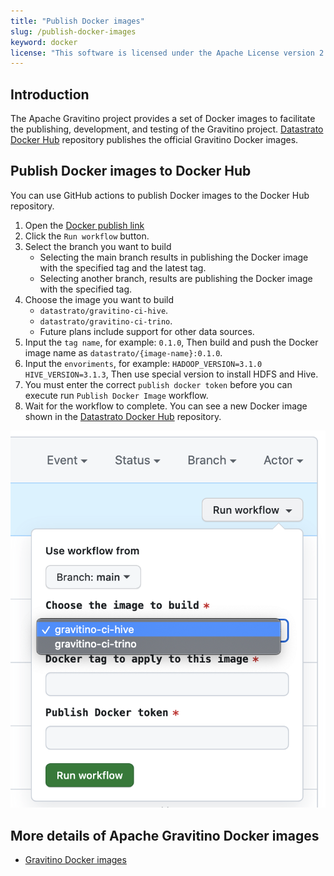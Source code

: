 ```yaml
---
title: "Publish Docker images"
slug: /publish-docker-images
keyword: docker
license: "This software is licensed under the Apache License version 2."
---
```



## Introduction

The Apache Gravitino project provides a set of Docker images to facilitate the publishing, development, and testing of the Gravitino project.
[Datastrato Docker Hub](https://hub.docker.com/u/datastrato) repository publishes the official Gravitino Docker images.

## Publish Docker images to Docker Hub

You can use GitHub actions to publish Docker images to the Docker Hub repository.

1. Open the [Docker publish link](https://github.com/apache/gravitino/actions/workflows/docker-image.yml)
2. Click the `Run workflow` button.
3. Select the branch you want to build
   + Selecting the main branch results in publishing the Docker image with the specified tag and the latest tag.
   + Selecting another branch, results are publishing the Docker image with the specified tag.
4. Choose the image you want to build
   + `datastrato/gravitino-ci-hive`.
   + `datastrato/gravitino-ci-trino`.
   + Future plans include support for other data sources.
5. Input the `tag name`, for example: `0.1.0`, Then build and push the Docker image name as `datastrato/{image-name}:0.1.0`.
6. Input the `envoriments`, for example: `HADOOP_VERSION=3.1.0 HIVE_VERSION=3.1.3`, Then use special version to install HDFS and Hive.
7. You must enter the correct `publish docker token` before you can execute run `Publish Docker Image` workflow.
8. Wait for the workflow to complete. You can see a new Docker image shown in the [Datastrato Docker Hub](https://hub.docker.com/u/datastrato) repository.

![Publish Docker image](assets/publish-docker-image.png)

## More details of Apache Gravitino Docker images

+ [Gravitino Docker images](docker-image-details.md)
